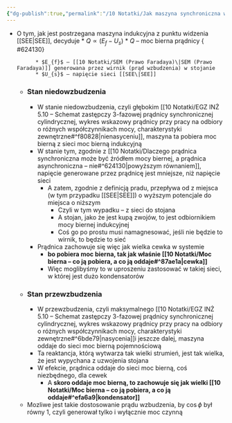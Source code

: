 ```yaml
---
{"dg-publish":true,"permalink":"/10 Notatki/Jak maszyna synchroniczna wytwarza moc bierną/","tags":["wiedza/zettel"]}
---
```


* O tym, jak jest postrzegana maszyna indukcyjna z punktu widzenia [[SEE\|SEE]], decyduje
		* $Q ∝ (E_{f}-U_{s})$
			* $Q$ – moc bierna prądnicy
{ #624130}

			* $E_{f}$ – [[10 Notatki/SEM (Prawo Faradaya)\|SEM (Prawo Faradaya)]] generowana przez wirnik (prąd wzbudzenia) w stojanie
			* $U_{s}$ – napięcie sieci [[SEE\|SEE]]
	* ### Stan niedowzbudzenia
		* W stanie niedowzbudzenia, czyli głębokim [[10 Notatki/EGZ INŻ 5.10 – Schemat zastępczy 3-fazowej prądnicy synchronicznej cylindrycznej, wykres wskazowy prądnicy przy pracy na odbiory o różnych współczynnikach mocy, charakterystyki zewnętrzne#^f80828\|nienasyceniu]], maszyna ta pobiera moc bierną z sieci moc bierną indukcyjną
		* W stanie tym, zgodnie z [[10 Notatki/Dlaczego prądnica synchroniczna może być źródłem mocy biernej, a prądnica asynchroniczna – nie#^624130\|powyższym równaniem]], napięcie generowane przez prądnicę jest mniejsze, niż napięcie sieci
			* A zatem, zgodnie z definicją pradu, przepływa od z miejsca (w tym przypadku [[SEE\|SEE]]) o wyższym potencjale do miejsca o niższym
				* Czyli w tym wypadku – z sieci do stojana
				* A stojan, jako że jest kupą zwojów, to jest odbiornikiem mocy biernej indukcyjnej
				* Coś go po prostu musi namagnesować, jeśli nie będzie to wirnik, to będzie to sieć
		* Prądnica zachowuje się więc jak wielka cewka w systemie
			* **bo pobiera moc bierna, tak jak właśnie [[10 Notatki/Moc bierna – co ją pobiera, a co ją oddaje#^87ae1a\|cewka]]**
			* Więc moglibyśmy to w uproszeniu zastosować w takiej sieci, w której jest dużo kondensatorów
	* ### Stan przewzbudzenia
		* W przewzbudzenia, czyli maksymalnego [[10 Notatki/EGZ INŻ 5.10 – Schemat zastępczy 3-fazowej prądnicy synchronicznej cylindrycznej, wykres wskazowy prądnicy przy pracy na odbiory o różnych współczynnikach mocy, charakterystyki zewnętrzne#^6bde79\|nasycenia]]i jeszcze dalej, maszyna oddaje do sieci moc bierną pojemnościową
		* Ta reaktancja, którą wytwarza tak wielki strumień, jest tak wielka, że jest wypychana z uzwojenia stojana
		* W efekcie, prądnica oddaje do sieci moc bierną, coś niezbędnego, dla cewek
			* A **skoro oddaje moc bierną, to zachowuje się jak wielki [[10 Notatki/Moc bierna – co ją pobiera, a co ją oddaje#^efa6a9\|kondensator]]**
	* Mozliwe jest takie dostosowanie prądu wzbudzenia, by $\cos\phi$ był równy 1, czyli generował tylko i wyłącznie moc czynną